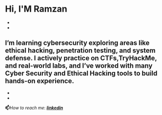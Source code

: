 # Hi, I'M **Ramzan**
-
-
**I’m learning cybersecurity exploring areas like ethical hacking, penetration testing, and system defense. I actively practice on CTFs,TryHackMe, and real-world labs, and I’ve worked with many Cyber Security and Ethical Hacking tools to build hands-on experience.**
-
-
-
**📫**_How to reach me_: [_**linkedin**_](https://www.linkedin.com/in/ramzankm92/)
